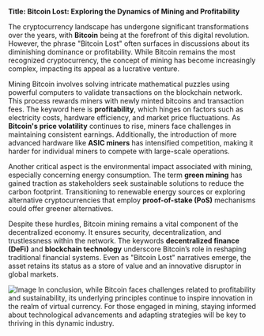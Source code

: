 **Title: Bitcoin Lost: Exploring the Dynamics of Mining and Profitability**

The cryptocurrency landscape has undergone significant transformations over the years, with **Bitcoin** being at the forefront of this digital revolution. However, the phrase "Bitcoin Lost" often surfaces in discussions about its diminishing dominance or profitability. While Bitcoin remains the most recognized cryptocurrency, the concept of mining has become increasingly complex, impacting its appeal as a lucrative venture.

Mining Bitcoin involves solving intricate mathematical puzzles using powerful computers to validate transactions on the blockchain network. This process rewards miners with newly minted bitcoins and transaction fees. The keyword here is **profitability**, which hinges on factors such as electricity costs, hardware efficiency, and market price fluctuations. As **Bitcoin's price volatility** continues to rise, miners face challenges in maintaining consistent earnings. Additionally, the introduction of more advanced hardware like **ASIC miners** has intensified competition, making it harder for individual miners to compete with large-scale operations.

Another critical aspect is the environmental impact associated with mining, especially concerning energy consumption. The term **green mining** has gained traction as stakeholders seek sustainable solutions to reduce the carbon footprint. Transitioning to renewable energy sources or exploring alternative cryptocurrencies that employ **proof-of-stake (PoS)** mechanisms could offer greener alternatives.

Despite these hurdles, Bitcoin mining remains a vital component of the decentralized economy. It ensures security, decentralization, and trustlessness within the network. The keywords **decentralized finance (DeFi)** and **blockchain technology** underscore Bitcoin’s role in reshaping traditional financial systems. Even as "Bitcoin Lost" narratives emerge, the asset retains its status as a store of value and an innovative disruptor in global markets.


![Image](https://github.com/user-attachments/assets/b8266eee-691e-4ee1-99ef-bfa10d234fd4)
In conclusion, while Bitcoin faces challenges related to profitability and sustainability, its underlying principles continue to inspire innovation in the realm of virtual currency. For those engaged in mining, staying informed about technological advancements and adapting strategies will be key to thriving in this dynamic industry.